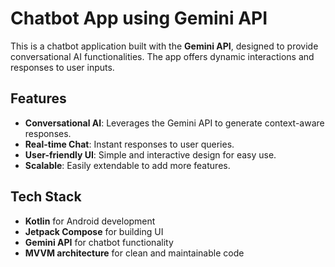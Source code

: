 # Chatbot App using Gemini API

This is a chatbot application built with the **Gemini API**, designed to provide conversational AI functionalities. The app offers dynamic interactions and responses to user inputs.

## Features

- **Conversational AI**: Leverages the Gemini API to generate context-aware responses.
- **Real-time Chat**: Instant responses to user queries.
- **User-friendly UI**: Simple and interactive design for easy use.
- **Scalable**: Easily extendable to add more features.

## Tech Stack

- **Kotlin** for Android development
- **Jetpack Compose** for building UI
- **Gemini API** for chatbot functionality
- **MVVM architecture** for clean and maintainable code


